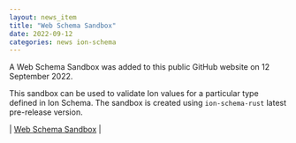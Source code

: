 ```yaml
---
layout: news_item
title: "Web Schema Sandbox"
date: 2022-09-12
categories: news ion-schema
---
```


A Web Schema Sandbox was added to this public GitHub website on 12 September 2022.

This sandbox can be used to validate Ion values for a particular type defined in Ion Schema. 
The sandbox is created using `ion-schema-rust` latest pre-release version.

| [Web Schema Sandbox]({{site.baseurl}}/sandbox) |
